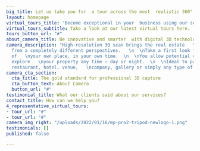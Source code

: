 ```yaml
---
big_title: Let us take you for  a tour across the most  realistic 360° views
layout: homepage
virtual_tours_title: 'Become exceptional in your  business using our services. '
virtual_tours_subtitle: Take a look at our latest virtual tours here.
tours_button_url: "#"
about_camera_title: Be innovative and smarter  with digital 3D technology.
camera_description: "High-resolution 3D scan brings the real estate   \nto the viewer
  from a completely different perspectives.   \n  \nTake a first look from the comfort
  of   \nyour own place, in your own time.  \n  \nYou allow potential customers to
  explore   \nyour property any time – day or night.  \n  \nIdeal to present your
  restaurant, hotel, venue,   \ncompany, gallery or simply any type of operation."
camera_cta_section:
  cta_title: The gold standard for professional 3D capture
  cta_button_text: About Camera
  button_url: "#"
testimonial_title: What our clients said about our services?
contact_title: How can we help you?
4_representative_virtual_tours:
- tour_url: "#"
- tour_url: "#"
camera_img_right: "/uploads/2022/01/16/mp-pro2-tripod-newlogo-1.png"
testimonials: []
published: false

---
```

